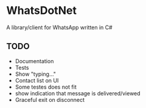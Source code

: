 # WhatsDotNet

A library/client for WhatsApp written in C#

## TODO

* Documentation
* Tests
* Show "typing..."
* Contact list on UI
* Some testes does not fit
* show indication that message is delivered/viewed
* Graceful exit on disconnect
